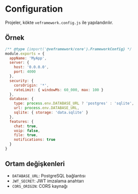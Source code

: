 # Configuration

Projeler, kökte `veframework.config.js` ile yapılandırılır.

## Örnek
```js
/** @type {import('@veframework/core').FrameworkConfig} */
module.exports = {
  appName: 'MyApp',
  server: {
    host: '0.0.0.0',
    port: 4000
  },
  security: {
    corsOrigin: '*',
    rateLimit: { windowMs: 60_000, max: 100 }
  },
  database: {
    type: process.env.DATABASE_URL ? 'postgres' : 'sqlite',
    url: process.env.DATABASE_URL,
    sqlite: { storage: 'data.sqlite' }
  },
  features: {
    chat: true,
    voip: false,
    file: true,
    notifications: true
  }
}
```

## Ortam değişkenleri
- `DATABASE_URL`: PostgreSQL bağlantısı
- `JWT_SECRET`: JWT imzalama anahtarı
- `CORS_ORIGIN`: CORS kaynağı

